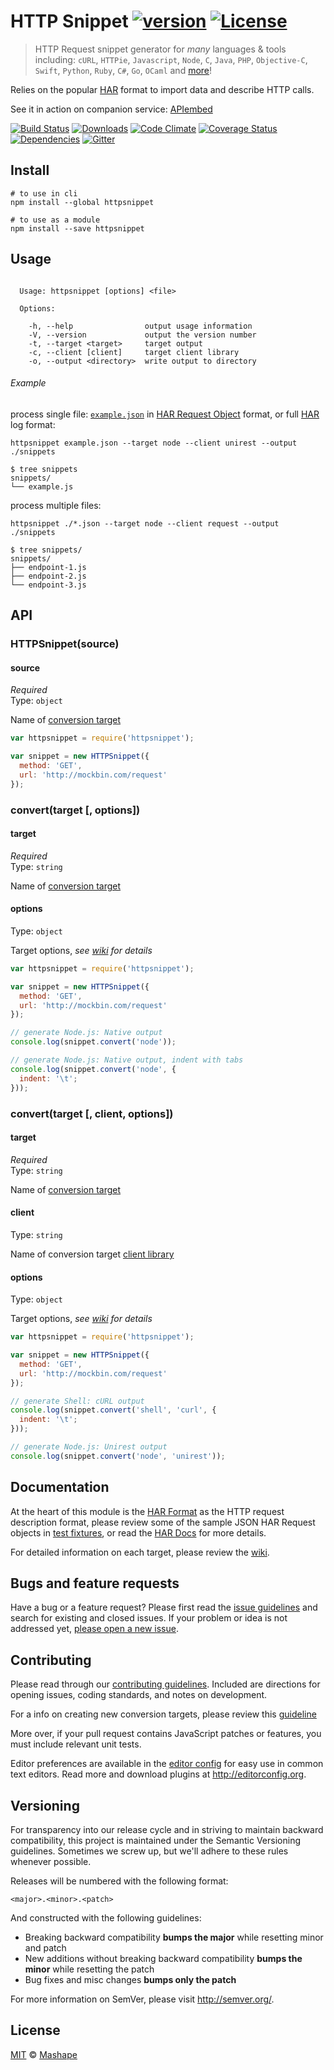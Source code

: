 # HTTP Snippet [![version][npm-version]][npm-url] [![License][npm-license]][license-url]

> HTTP Request snippet generator for *many* languages & tools including: `cURL`, `HTTPie`, `Javascript`, `Node`, `C`, `Java`, `PHP`, `Objective-C`, `Swift`, `Python`, `Ruby`, `C#`, `Go`, `OCaml` and [more](https://github.com/Mashape/httpsnippet/wiki/Targets)!

Relies on the popular [HAR](http://www.softwareishard.com/blog/har-12-spec/#request) format to import data and describe HTTP calls.

See it in action on companion service: [APIembed](https://apiembed.com/)

[![Build Status][travis-image]][travis-url]
[![Downloads][npm-downloads]][npm-url]
[![Code Climate][codeclimate-quality]][codeclimate-url]
[![Coverage Status][codeclimate-coverage]][codeclimate-url]
[![Dependencies][david-image]][david-url]
[![Gitter][gitter-image]][gitter-url]

## Install

```shell
# to use in cli
npm install --global httpsnippet

# to use as a module
npm install --save httpsnippet
```

## Usage

```

  Usage: httpsnippet [options] <file>

  Options:

    -h, --help                output usage information
    -V, --version             output the version number
    -t, --target <target>     target output
    -c, --client [client]     target client library
    -o, --output <directory>  write output to directory

```

###### Example

process single file: [`example.json`](test/fixtures/requests/full.json) in [HAR Request Object](http://www.softwareishard.com/blog/har-12-spec/#request) format, or full [HAR](http://www.softwareishard.com/blog/har-12-spec/#log) log format:

```shell
httpsnippet example.json --target node --client unirest --output ./snippets
```

```shell
$ tree snippets
snippets/
└── example.js
```

process multiple files:

```shell
httpsnippet ./*.json --target node --client request --output ./snippets
```

```shell
$ tree snippets/
snippets/
├── endpoint-1.js
├── endpoint-2.js
└── endpoint-3.js
```

## API

### HTTPSnippet(source)

#### source

*Required*  
Type: `object`

Name of [conversion target](https://github.com/Mashape/httpsnippet/wiki/Targets)

```js
var httpsnippet = require('httpsnippet');

var snippet = new HTTPSnippet({
  method: 'GET',
  url: 'http://mockbin.com/request'
});
```

### convert(target [, options])

#### target

*Required*  
Type: `string`

Name of [conversion target](https://github.com/Mashape/httpsnippet/wiki/Targets)

#### options

Type: `object`

Target options, *see [wiki](https://github.com/Mashape/httpsnippet/wiki/Targets) for details*

```js
var httpsnippet = require('httpsnippet');

var snippet = new HTTPSnippet({
  method: 'GET',
  url: 'http://mockbin.com/request'
});

// generate Node.js: Native output
console.log(snippet.convert('node'));

// generate Node.js: Native output, indent with tabs
console.log(snippet.convert('node', {
  indent: '\t';
}));
```

### convert(target [, client, options])

#### target

*Required*  
Type: `string`

Name of [conversion target](https://github.com/Mashape/httpsnippet/wiki/Targets)

#### client

Type: `string`

Name of conversion target [client library](https://github.com/Mashape/httpsnippet/wiki/Targets)

#### options

Type: `object`

Target options, *see [wiki](https://github.com/Mashape/httpsnippet/wiki/Targets) for details*

```js
var httpsnippet = require('httpsnippet');

var snippet = new HTTPSnippet({
  method: 'GET',
  url: 'http://mockbin.com/request'
});

// generate Shell: cURL output
console.log(snippet.convert('shell', 'curl', {
  indent: '\t';
}));

// generate Node.js: Unirest output
console.log(snippet.convert('node', 'unirest'));
```

## Documentation

At the heart of this module is the [HAR Format](http://www.softwareishard.com/blog/har-12-spec/#request) as the HTTP request description format, please review some of the sample JSON HAR Request objects in [test fixtures](/test/fixtures/requests), or read the [HAR Docs](http://www.softwareishard.com/blog/har-12-spec/#request) for more details.

For detailed information on each target, please review the [wiki](https://github.com/Mashape/httpsnippet/wiki).

## Bugs and feature requests

Have a bug or a feature request? Please first read the [issue guidelines](CONTRIBUTING.md#using-the-issue-tracker) and search for existing and closed issues. If your problem or idea is not addressed yet, [please open a new issue](/issues).

## Contributing

Please read through our [contributing guidelines](CONTRIBUTING.md). Included are directions for opening issues, coding standards, and notes on development.

For a info on creating new conversion targets, please review this [guideline](https://github.com/Mashape/httpsnippet/wiki/Creating-Targets)

More over, if your pull request contains JavaScript patches or features, you must include relevant unit tests.

Editor preferences are available in the [editor config](.editorconfig) for easy use in common text editors. Read more and download plugins at <http://editorconfig.org>.

## Versioning

For transparency into our release cycle and in striving to maintain backward compatibility, this project is maintained under the Semantic Versioning guidelines. Sometimes we screw up, but we'll adhere to these rules whenever possible.

Releases will be numbered with the following format:

`<major>.<minor>.<patch>`

And constructed with the following guidelines:

- Breaking backward compatibility **bumps the major** while resetting minor and patch
- New additions without breaking backward compatibility **bumps the minor** while resetting the patch
- Bug fixes and misc changes **bumps only the patch**

For more information on SemVer, please visit <http://semver.org/>.

## License

[MIT](LICENSE) &copy; [Mashape](https://www.mashape.com)

[license-url]: https://github.com/Mashape/httpsnippet/blob/master/LICENSE

[travis-url]: https://travis-ci.org/Mashape/httpsnippet
[travis-image]: https://img.shields.io/travis/Mashape/httpsnippet.svg?style=flat-square

[npm-url]: https://www.npmjs.com/package/httpsnippet
[npm-license]: https://img.shields.io/npm/l/httpsnippet.svg?style=flat-square
[npm-version]: https://img.shields.io/npm/v/httpsnippet.svg?style=flat-square
[npm-downloads]: https://img.shields.io/npm/dm/httpsnippet.svg?style=flat-square

[codeclimate-url]: https://codeclimate.com/github/Mashape/httpsnippet
[codeclimate-quality]: https://img.shields.io/codeclimate/github/Mashape/httpsnippet.svg?style=flat-square
[codeclimate-coverage]: https://img.shields.io/codeclimate/coverage/github/Mashape/httpsnippet.svg?style=flat-square

[david-url]: https://david-dm.org/Mashape/httpsnippet
[david-image]: https://img.shields.io/david/Mashape/httpsnippet.svg?style=flat-square

[gitter-url]: https://gitter.im/Mashape/httpsnippet
[gitter-image]: https://img.shields.io/badge/Gitter-Join%20Chat-blue.svg?style=flat-square

